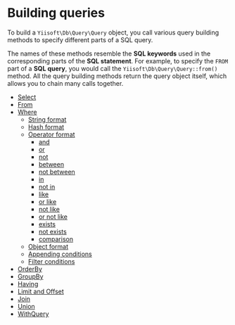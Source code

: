 # Building queries

To build a `Yiisoft\Db\Query\Query` object, you call various query building methods to specify different parts
of a SQL query.

The names of these methods resemble the **SQL keywords** used in the corresponding parts of the **SQL statement**.
For example, to specify the `FROM` part of a **SQL query**, you would call the `Yiisoft\Db\Query\Query::from()` method.
All the query building methods return the query object itself, which allows you to chain many calls together.

- [Select](/docs/en/query/select.md)
- [From](/docs/en/query/from.md)
- [Where](/docs/en/query/where.md)
  - [String format](/docs/en/query/where.md#string-format)
  - [Hash format](/docs/en/query/where.md#hash-format)
  - [Operator format](/docs/en/query/where.md#operator-format)
    - [and](/docs/en/query/where.md#and)
    - [or](/docs/en/query/where.md#or)
    - [not](/docs/en/query/where.md#not)
    - [between](/docs/en/query/where.md#between)
    - [not between](/docs/en/query/where.md#not-between)
    - [in](/docs/en/query/where.md#in)
    - [not in](/docs/en/query/where.md#not-in)
    - [like](/docs/en/query/where.md#like)
    - [or like](/docs/en/query/where.md#or-like)
    - [not like](/docs/en/query/where.md#not-like)
    - [or not like](/docs/en/query/where.md#or-not-like)
    - [exists](/docs/en/query/where.md#exists)
    - [not exists](/docs/en/query/where.md#not-exists)
    - [comparison](/docs/en/query/where.md#comparison)
  - [Object format](/docs/en/query/where.md#object-format)
  - [Appending conditions](/docs/en/query/where.md#appending-conditions)
  - [Filter conditions](/docs/en/query/where.md#filter-conditions)
- [OrderBy](/docs/en/query/order-by.md)
- [GroupBy](/docs/en/query/group-by.md)
- [Having](/docs/en/query/having.md)
- [Limit and Offset](/docs/en/query/limit-and-offset.md)
- [Join](/docs/en/query/join.md)
- [Union](/docs/en/query/union.md)
- [WithQuery](/docs/en/query/with-query.md)

